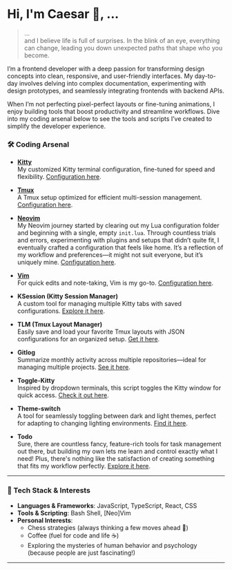# Hi, I'm Caesar 👋, ...

> ...  
> and I believe life is full of surprises. In the blink of an eye, everything can change, leading you down unexpected paths that shape who you become.

I’m a frontend developer with a deep passion for transforming design concepts into clean, responsive, and user-friendly interfaces. My day-to-day involves delving into complex documentation, experimenting with design prototypes, and seamlessly integrating frontends with backend APIs.

When I’m not perfecting pixel-perfect layouts or fine-tuning animations, I enjoy building tools that boost productivity and streamline workflows. Dive into my coding arsenal below to see the tools and scripts I’ve created to simplify the developer experience.

### 🛠 Coding Arsenal

-   **[Kitty](https://sw.kovidgoyal.net/kitty/)**  
    My customized Kitty terminal configuration, fine-tuned for speed and flexibility. [Configuration here](https://github.com/caesar003/kitty.conf).

-   **[Tmux](https://github.com/tmux/tmux)**  
    A Tmux setup optimized for efficient multi-session management. [Configuration here](https://github.com/caesar003/tmux-config).
    
- **[Neovim](https://neovim.io/)**  
    My Neovim journey started by clearing out my Lua configuration folder and beginning with a single, empty `init.lua`. Through countless trials and errors, experimenting with plugins and setups that didn’t quite fit, I eventually crafted a configuration that feels like home. It’s a reflection of my workflow and preferences—it might not suit everyone, but it’s uniquely mine. [Configuration here](https://github.com/caesar003/nvimconfig).  
-   **[Vim](https://www.vim.org/)**  
    For quick edits and note-taking, Vim is my go-to. [Configuration here](https://github.com/caesar003/vimrc).

-   **KSession (Kitty Session Manager)**  
    A custom tool for managing multiple Kitty tabs with saved configurations. [Explore it here](https://github.com/caesar003/ksession).

-   **TLM (Tmux Layout Manager)**  
    Easily save and load your favorite Tmux layouts with JSON configurations for an organized setup. [Get it here](https://github.com/caesar003/tlm).

-   **Gitlog**  
    Summarize monthly activity across multiple repositories—ideal for managing multiple projects. [See it here](https://github.com/caesar003/gitlog).

-   **Toggle-Kitty**  
    Inspired by dropdown terminals, this script toggles the Kitty window for quick access. [Check it out here](https://github.com/caesar003/toggle-kitty.git).

-   **Theme-switch**  
    A tool for seamlessly toggling between dark and light themes, perfect for adapting to changing lighting environments. [Find it here](https://github.com/caesar003/theme-switch.git).

-   **Todo**  
    Sure, there are countless fancy, feature-rich tools for task management out there, but building my own lets me learn and control exactly what I need! Plus, there's nothing like the satisfaction of creating something that fits my workflow perfectly. [Explore it here](https://github.com/caesar003/todo.git).

---

### 🔧 Tech Stack & Interests

-   **Languages & Frameworks**: JavaScript, TypeScript, React, CSS
-   **Tools & Scripting**: Bash Shell, [Neo]Vim
-   **Personal Interests**:
    -   Chess strategies (always thinking a few moves ahead 🧠)
    -   Coffee (fuel for code and life ☕)
    -   Exploring the mysteries of human behavior and psychology (because people are just fascinating!)

---
